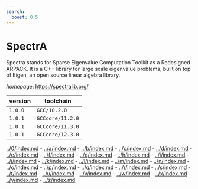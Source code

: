 ```yaml
---
search:
  boost: 0.5
---
```

# SpectrA

Spectra stands for Sparse Eigenvalue Computation Toolkit as a Redesigned ARPACK. It is a C++  library for large scale eigenvalue problems, built on top of Eigen, an open source linear algebra library.

*homepage*: <https://spectralib.org/>

version | toolchain
--------|----------
``1.0.0`` | ``GCC/10.2.0``
``1.0.1`` | ``GCCcore/11.2.0``
``1.0.1`` | ``GCCcore/11.3.0``
``1.0.1`` | ``GCCcore/12.3.0``

[../0/index.md](0) - [../a/index.md](a) - [../b/index.md](b) - [../c/index.md](c) - [../d/index.md](d) - [../e/index.md](e) - [../f/index.md](f) - [../g/index.md](g) - [../h/index.md](h) - [../i/index.md](i) - [../j/index.md](j) - [../k/index.md](k) - [../l/index.md](l) - [../m/index.md](m) - [../n/index.md](n) - [../o/index.md](o) - [../p/index.md](p) - [../q/index.md](q) - [../r/index.md](r) - [../s/index.md](s) - [../t/index.md](t) - [../u/index.md](u) - [../v/index.md](v) - [../w/index.md](w) - [../x/index.md](x) - [../y/index.md](y) - [../z/index.md](z)

